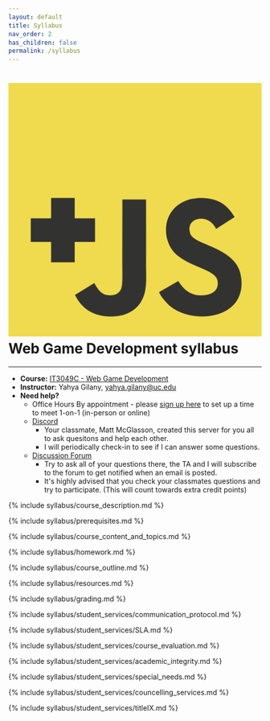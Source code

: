 ```yaml
---
layout: default
title: Syllabus
nav_order: 2
has_children: false
permalink: /syllabus
---
```


# <img src="assets/images/logo.svg" alt="class logo" class="logo"/> Web Game Development syllabus
*** ***

* **Course:** [IT3049C - Web Game Development](#)
* **Instructor:** Yahya Gilany, [yahya.gilany@uc.edu](mailto:yahya.gilany@uc.edu)
* **Need help?**
    * Office Hours By appointment - please [sign up here](https://outlook.office365.com/owa/calendar/OfficeHours@mailuc.onmicrosoft.com/bookings/) to set up a time to meet 1-on-1 (in-person or online)
    * [Discord](https://discord.gg/NGwFcbq)
        * Your classmate, Matt McGlasson, created this server for you all to ask quesitons and help each other.
        * I will periodically check-in to see if I can answer some questions.
    * [Discussion Forum](https://uc.instructure.com/courses/1256950/discussion_topics/4053031)
        * Try to ask all of your questions there, the TA and I will subscribe to the forum to get notified when an email is posted.
        * It's highly advised that you check your classmates questions and try to participate. (This will count towards extra credit points)


{% include syllabus/course_description.md %}

{% include syllabus/prerequisites.md %}

{% include syllabus/course_content_and_topics.md %}

{% include syllabus/homework.md %}

{% include syllabus/course_outline.md %}

{% include syllabus/resources.md %}

{% include syllabus/grading.md %}

{% include syllabus/student_services/communication_protocol.md %}

{% include syllabus/student_services/SLA.md %}

{% include syllabus/student_services/course_evaluation.md %}

{% include syllabus/student_services/academic_integrity.md %}

{% include syllabus/student_services/special_needs.md %}

{% include syllabus/student_services/councelling_services.md %}

{% include syllabus/student_services/titleIX.md %}